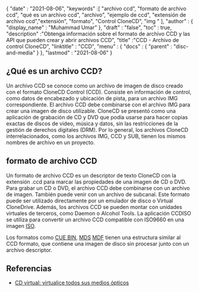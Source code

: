 {
  "date" : "2021-08-06",
  "keywords" :[ "archivo ccd", "formato de archivo ccd", "qué es un archivo ccd", "archivo", "ejemplo de ccd", "extensión de archivo ccd","extensión", "formato", "Control CloneCD", "img " ],
  "author" : {
    "display_name" : "Muhammad Umar"
},
  "draft" : "false",
   "toc" : true,
  "description" :"Obtenga información sobre el formato de archivo CCD y las API que pueden crear y abrir archivos CCD",
  "title" :"CCD - Archivo de control CloneCD",
  "linktitle" : "CCD",
  "menu" : {
    "docs" : {
      "parent" : "disc-and-media"
}
},
  "lastmod" : "2021-08-06"
}

## ¿Qué es un archivo CCD?

Un archivo CCD se conoce como un archivo de imagen de disco creado con el formato CloneCD Control (CCD). Consiste en información de control, como datos de encabezado y ubicación de pista, para un archivo IMG correspondiente. El archivo CCD debe combinarse con el archivo IMG para crear una imagen de disco utilizable. CloneCD se presentó como una aplicación de grabación de CD y DVD que podía usarse para hacer copias exactas de discos de video, música y datos, sin las restricciones de la gestión de derechos digitales (DRM). Por lo general, los archivos CloneCD interrelacionados, como los archivos IMG, CCD y SUB, tienen los mismos nombres de archivo en un proyecto.

## formato de archivo CCD

Un formato de archivo CCD es un descriptor de texto CloneCD con la extensión .ccd para marcar las propiedades de una imagen de CD o DVD. Para grabar un CD o DVD, el archivo CCD debe combinarse con un archivo de imagen. También puede venir con un archivo de subcanal. Este formato puede ser utilizado directamente por un emulador de disco o Virtual CloneDrive. Además, los archivos CCD se pueden montar con unidades virtuales de terceros, como Daemon o Alcohol Tools. La aplicación CCDISO se utiliza para convertir un archivo CCD compatible con ISO9660 en una imagen [ISO](/es/compression/iso/).

Los formatos como [CUE](/es/disc-and-media/cue/),[BIN](/es/disc-and-media/bin/), [MDS]() [MDF]() tienen una estructura similar al CCD formato, que contiene una imagen de disco sin procesar junto con un archivo descriptor.

## Referencias

* [CD virtual: virtualice todos sus medios ópticos](https://www.virtualcd-online.com/)



